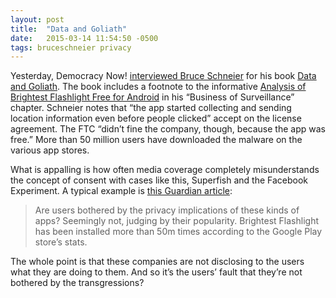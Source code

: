 ```yaml
---
layout: post
title:  "Data and Goliath"
date:   2015-03-14 11:54:50 -0500
tags: bruceschneier privacy
---
```

Yesterday, Democracy Now! [interviewed Bruce Schneier](http://www.democracynow.org/2015/3/13/data_and_goliath_bruce_schneier_on) for his book [Data and Goliath](https://www.schneier.com/book-dg.html). The book includes a footnote to the informative [Analysis of Brightest Flashlight Free for Android](http://confabulator.blogspot.com/2012/11/analysis-of-brightest-flashlight-free.html) in his “Business of Surveillance” chapter. Schneier notes that “the app started collecting and sending location information even before people clicked” accept on the license agreement. The FTC “didn’t fine the company, though, because the app was free.” More than 50 million users have downloaded the malware on the various app stores.


What is appalling is how often media coverage completely misunderstands the concept of consent with cases like this, Superfish and the Facebook Experiment. A typical example is [this Guardian article](http://web.archive.org/web/20150509094848/http://www.theguardian.com/technology/2014/oct/03/android-flashlight-apps-permissions-privacy):


> Are users bothered by the privacy implications of these kinds of apps? Seemingly not, judging by their popularity. Brightest Flashlight has been installed more than 50m times according to the Google Play store’s stats.


The whole point is that these companies are not disclosing to the users what they are doing to them. And so it’s the users’ fault that they’re not bothered by the transgressions?
